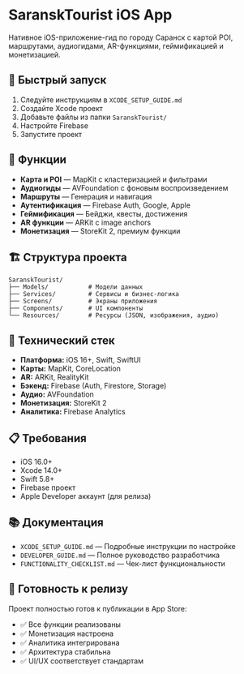 # SaranskTourist iOS App

Нативное iOS-приложение-гид по городу Саранск с картой POI, маршрутами, аудиогидами, AR-функциями, геймификацией и монетизацией.

## 🚀 Быстрый запуск

1. Следуйте инструкциям в `XCODE_SETUP_GUIDE.md`
2. Создайте Xcode проект
3. Добавьте файлы из папки `SaranskTourist/`
4. Настройте Firebase
5. Запустите проект

## 📱 Функции

- **Карта и POI** — MapKit с кластеризацией и фильтрами
- **Аудиогиды** — AVFoundation с фоновым воспроизведением
- **Маршруты** — Генерация и навигация
- **Аутентификация** — Firebase Auth, Google, Apple
- **Геймификация** — Бейджи, квесты, достижения
- **AR функции** — ARKit с image anchors
- **Монетизация** — StoreKit 2, премиум функции

## 🏗️ Структура проекта

```
SaranskTourist/
├── Models/           # Модели данных
├── Services/         # Сервисы и бизнес-логика
├── Screens/          # Экраны приложения
├── Components/       # UI компоненты
└── Resources/        # Ресурсы (JSON, изображения, аудио)
```

## 🔧 Технический стек

- **Платформа:** iOS 16+, Swift, SwiftUI
- **Карты:** MapKit, CoreLocation
- **AR:** ARKit, RealityKit
- **Бэкенд:** Firebase (Auth, Firestore, Storage)
- **Аудио:** AVFoundation
- **Монетизация:** StoreKit 2
- **Аналитика:** Firebase Analytics

## 📋 Требования

- iOS 16.0+
- Xcode 14.0+
- Swift 5.8+
- Firebase проект
- Apple Developer аккаунт (для релиза)

## 📚 Документация

- `XCODE_SETUP_GUIDE.md` — Подробные инструкции по настройке
- `DEVELOPER_GUIDE.md` — Полное руководство разработчика
- `FUNCTIONALITY_CHECKLIST.md` — Чек-лист функциональности

## 🎯 Готовность к релизу

Проект полностью готов к публикации в App Store:
- ✅ Все функции реализованы
- ✅ Монетизация настроена
- ✅ Аналитика интегрирована
- ✅ Архитектура стабильна
- ✅ UI/UX соответствует стандартам
